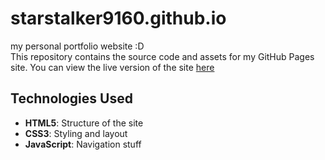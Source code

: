 # starstalker9160.github.io
my personal portfolio website :D<br>
This repository contains the source code and assets for my GitHub Pages site. You can view the live version of the site [here](https://starstalker.xyz/)

## Technologies Used
- **HTML5**: Structure of the site
- **CSS3**: Styling and layout
- **JavaScript**: Navigation stuff
